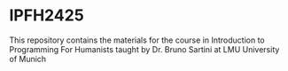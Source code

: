 # IPFH2425
This repository contains the materials for the course in Introduction to Programming For Humanists taught by Dr. Bruno Sartini at LMU University of Munich
